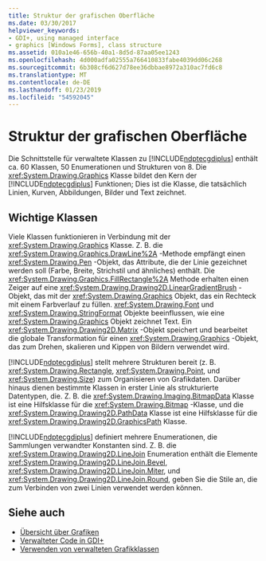 ```yaml
---
title: Struktur der grafischen Oberfläche
ms.date: 03/30/2017
helpviewer_keywords:
- GDI+, using managed interface
- graphics [Windows Forms], class structure
ms.assetid: 010a1e46-656b-40a1-8d5d-87aa05ee1243
ms.openlocfilehash: 4d000adfa02555a766410833fabe4039dd06c268
ms.sourcegitcommit: 6b308cf6d627d78ee36dbbae8972a310ac7fd6c8
ms.translationtype: MT
ms.contentlocale: de-DE
ms.lasthandoff: 01/23/2019
ms.locfileid: "54592045"
---
```

# <a name="structure-of-the-graphics-interface"></a>Struktur der grafischen Oberfläche
Die Schnittstelle für verwaltete Klassen zu [!INCLUDE[ndptecgdiplus](../../../../includes/ndptecgdiplus-md.md)] enthält ca. 60 Klassen, 50 Enumerationen und Strukturen von 8. Die <xref:System.Drawing.Graphics> Klasse bildet den Kern der [!INCLUDE[ndptecgdiplus](../../../../includes/ndptecgdiplus-md.md)] Funktionen; Dies ist die Klasse, die tatsächlich Linien, Kurven, Abbildungen, Bilder und Text zeichnet.  
  
## <a name="important-classes"></a>Wichtige Klassen  
 Viele Klassen funktionieren in Verbindung mit der <xref:System.Drawing.Graphics> Klasse. Z. B. die <xref:System.Drawing.Graphics.DrawLine%2A> -Methode empfängt einen <xref:System.Drawing.Pen> -Objekt, das Attribute, die der Linie gezeichnet werden soll (Farbe, Breite, Strichstil und ähnliches) enthält. Die <xref:System.Drawing.Graphics.FillRectangle%2A> Methode erhalten einen Zeiger auf eine <xref:System.Drawing.Drawing2D.LinearGradientBrush> -Objekt, das mit der <xref:System.Drawing.Graphics> Objekt, das ein Rechteck mit einem Farbverlauf zu füllen. <xref:System.Drawing.Font> und <xref:System.Drawing.StringFormat> Objekte beeinflussen, wie eine <xref:System.Drawing.Graphics> Objekt zeichnet Text. Ein <xref:System.Drawing.Drawing2D.Matrix> -Objekt speichert und bearbeitet die globale Transformation für einen <xref:System.Drawing.Graphics> -Objekt, das zum Drehen, skalieren und Kippen von Bildern verwendet wird.  
  
 [!INCLUDE[ndptecgdiplus](../../../../includes/ndptecgdiplus-md.md)] stellt mehrere Strukturen bereit (z. B. <xref:System.Drawing.Rectangle>, <xref:System.Drawing.Point>, und <xref:System.Drawing.Size>) zum Organisieren von Grafikdaten. Darüber hinaus dienen bestimmte Klassen in erster Linie als strukturierte Datentypen, die. Z. B. die <xref:System.Drawing.Imaging.BitmapData> Klasse ist eine Hilfsklasse für die <xref:System.Drawing.Bitmap> -Klasse, und die <xref:System.Drawing.Drawing2D.PathData> Klasse ist eine Hilfsklasse für die <xref:System.Drawing.Drawing2D.GraphicsPath> Klasse.  
  
 [!INCLUDE[ndptecgdiplus](../../../../includes/ndptecgdiplus-md.md)] definiert mehrere Enumerationen, die Sammlungen verwandter Konstanten sind. Z. B. die <xref:System.Drawing.Drawing2D.LineJoin> Enumeration enthält die Elemente <xref:System.Drawing.Drawing2D.LineJoin.Bevel>, <xref:System.Drawing.Drawing2D.LineJoin.Miter>, und <xref:System.Drawing.Drawing2D.LineJoin.Round>, geben Sie die Stile an, die zum Verbinden von zwei Linien verwendet werden können.  
  
## <a name="see-also"></a>Siehe auch
- [Übersicht über Grafiken](../../../../docs/framework/winforms/advanced/graphics-overview-windows-forms.md)
- [Verwalteter Code in GDI+](../../../../docs/framework/winforms/advanced/about-gdi-managed-code.md)
- [Verwenden von verwalteten Grafikklassen](../../../../docs/framework/winforms/advanced/using-managed-graphics-classes.md)
